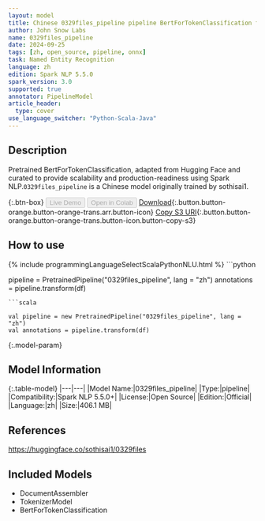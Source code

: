 ```yaml
---
layout: model
title: Chinese 0329files_pipeline pipeline BertForTokenClassification from sothisai1
author: John Snow Labs
name: 0329files_pipeline
date: 2024-09-25
tags: [zh, open_source, pipeline, onnx]
task: Named Entity Recognition
language: zh
edition: Spark NLP 5.5.0
spark_version: 3.0
supported: true
annotator: PipelineModel
article_header:
  type: cover
use_language_switcher: "Python-Scala-Java"
---
```


## Description

Pretrained BertForTokenClassification, adapted from Hugging Face and curated to provide scalability and production-readiness using Spark NLP.`0329files_pipeline` is a Chinese model originally trained by sothisai1.

{:.btn-box}
<button class="button button-orange" disabled>Live Demo</button>
<button class="button button-orange" disabled>Open in Colab</button>
[Download](https://s3.amazonaws.com/auxdata.johnsnowlabs.com/public/models/0329files_pipeline_zh_5.5.0_3.0_1727284153866.zip){:.button.button-orange.button-orange-trans.arr.button-icon}
[Copy S3 URI](s3://auxdata.johnsnowlabs.com/public/models/0329files_pipeline_zh_5.5.0_3.0_1727284153866.zip){:.button.button-orange.button-orange-trans.button-icon.button-copy-s3}

## How to use



<div class="tabs-box" markdown="1">
{% include programmingLanguageSelectScalaPythonNLU.html %}
```python

pipeline = PretrainedPipeline("0329files_pipeline", lang = "zh")
annotations =  pipeline.transform(df)   

```
```scala

val pipeline = new PretrainedPipeline("0329files_pipeline", lang = "zh")
val annotations = pipeline.transform(df)

```
</div>

{:.model-param}
## Model Information

{:.table-model}
|---|---|
|Model Name:|0329files_pipeline|
|Type:|pipeline|
|Compatibility:|Spark NLP 5.5.0+|
|License:|Open Source|
|Edition:|Official|
|Language:|zh|
|Size:|406.1 MB|

## References

https://huggingface.co/sothisai1/0329files

## Included Models

- DocumentAssembler
- TokenizerModel
- BertForTokenClassification